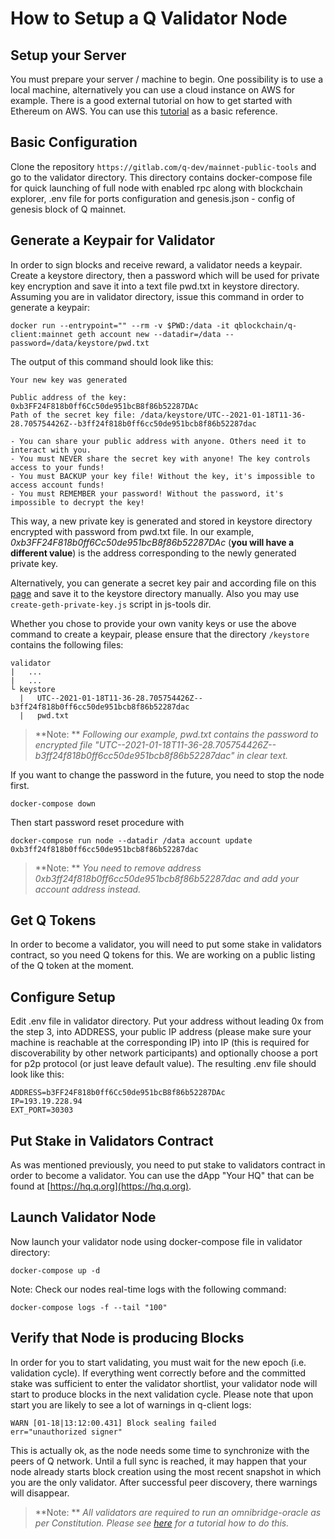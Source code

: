 # How to Setup a Q Validator Node

## Setup your Server

You must prepare your server / machine to begin. One possibility is to use a local machine, alternatively you can use a cloud instance on AWS for example. There is a good external tutorial on how to get started with Ethereum on AWS. You can use this [tutorial](https://medium.com/@pilankar.akshay3/how-to-setup-a-ethereum-poa-private-proof-of-authority-ethereum-network-network-on-amazon-aws-5fdf56d2ad93) as a basic reference.

## Basic Configuration

Clone the repository `https://gitlab.com/q-dev/mainnet-public-tools` and go to the validator directory. This directory contains docker-compose file for quick launching of full node with enabled rpc along with blockchain explorer, .env file for ports configuration and genesis.json - config of genesis block of Q mainnet.

## Generate a Keypair for Validator

In order to sign blocks and receive reward, a validator needs a keypair.
Create a keystore directory, then a password which will be used for private key encryption and save it into a text file pwd.txt in keystore directory.
Assuming you are in validator directory, issue this command in order to generate a keypair:  

    docker run --entrypoint="" --rm -v $PWD:/data -it qblockchain/q-client:mainnet geth account new --datadir=/data --password=/data/keystore/pwd.txt

The output of this command should look like this:

    Your new key was generated

    Public address of the key:   0xb3FF24F818b0ff6Cc50de951bcB8f86b52287DAc
    Path of the secret key file: /data/keystore/UTC--2021-01-18T11-36-28.705754426Z--b3ff24f818b0ff6cc50de951bcb8f86b52287dac

    - You can share your public address with anyone. Others need it to interact with you.
    - You must NEVER share the secret key with anyone! The key controls access to your funds!
    - You must BACKUP your key file! Without the key, it's impossible to access account funds!
    - You must REMEMBER your password! Without the password, it's impossible to decrypt the key!

This way, a new private key is generated and stored in keystore directory encrypted with password from pwd.txt file. In our example, *0xb3FF24F818b0ff6Cc50de951bcB8f86b52287DAc* (**you will have a different value**) is the address corresponding to the newly generated private key.

Alternatively, you can generate a secret key pair and according file on this [page](https://vanity-eth.tk/) and save it to the keystore directory manually.
Also you may use `create-geth-private-key.js` script in js-tools dir.

Whether you chose to provide your own vanity keys or use the above command to create a keypair, please ensure that the directory `/keystore` contains the following files:

    validator
    |   ...
    |   ...
    └ keystore
      |   UTC--2021-01-18T11-36-28.705754426Z--b3ff24f818b0ff6cc50de951bcb8f86b52287dac
      |   pwd.txt

> **Note: ** *Following our example, pwd.txt contains the password to encrypted file "UTC--2021-01-18T11-36-28.705754426Z--b3ff24f818b0ff6cc50de951bcb8f86b52287dac" in clear text.*

If you want to change the password in the future, you need to stop the node first.

    docker-compose down

Then start password reset procedure with

    docker-compose run node --datadir /data account update 0xb3ff24f818b0ff6cc50de951bcb8f86b52287dac

> **Note: ** *You need to remove address _0xb3ff24f818b0ff6cc50de951bcb8f86b52287dac_ and add your account address instead.*

## Get Q Tokens

In order to become a validator, you will need to put some stake in validators contract, so you need Q tokens for this. We are working on a public listing of the Q token at the moment.

## Configure Setup

Edit .env file in validator directory. Put your address without leading 0x from the step 3, into ADDRESS, your public IP address (please make sure your machine is reachable at the corresponding IP) into IP (this is required for discoverability by other network participants) and optionally choose a port for p2p protocol (or just leave default value). The resulting .env file should look like this:

    ADDRESS=b3FF24F818b0ff6Cc50de951bcB8f86b52287DAc
    IP=193.19.228.94
    EXT_PORT=30303

## Put Stake in Validators Contract

As was mentioned previously, you need to put stake to validators contract in order to become a validator. You can use the dApp "Your HQ" that can be found at [https://hq.q.org](https://hq.q.org).

## Launch Validator Node

Now launch your validator node using docker-compose file in validator directory:

`docker-compose up -d`

Note: Check our nodes real-time logs with the following command:

`docker-compose logs -f --tail "100"`

## Verify that Node is producing Blocks

In order for you to start validating, you must wait for the new epoch (i.e. validation cycle). If everything went correctly before and the committed stake was sufficient to enter the validator shortlist, your validator node will start to produce blocks in the next validation cycle.
Please note that upon start you are likely to see a lot of warnings in q-client logs:

    WARN [01-18|13:12:00.431] Block sealing failed          err="unauthorized signer"

This is actually ok, as the node needs some time to synchronize with the peers of Q network. Until a full sync is reached, it may happen that your node already starts block creation using the most recent snapshot in which you are the only validator. After successful peer discovery, there warnings will disappear.

  > **Note: ** *All validators are required to run an omnibridge-oracle as per Constitution. Please see [here](how-to-setup-omnibridge.md#Configure-OmniBridge-oracle) for a tutorial how to do this.*
